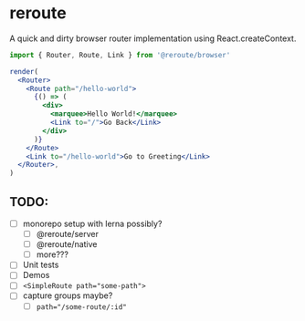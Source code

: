 # reroute

A quick and dirty browser router implementation using React.createContext.

```jsx
import { Router, Route, Link } from '@reroute/browser'

render(
  <Router>
    <Route path="/hello-world">
      {() => (
        <div>
          <marquee>Hello World!</marquee>
          <Link to="/">Go Back</Link>
        </div>
      )}
    </Route>
    <Link to="/hello-world">Go to Greeting</Link>
  </Router>,
)
```

## TODO:

- [ ] monorepo setup with lerna possibly?
  - [ ] @reroute/server
  - [ ] @reroute/native
  - [ ] more???
- [ ] Unit tests
- [ ] Demos
- [ ] `<SimpleRoute path="some-path">`
- [ ] capture groups maybe?
  - [ ] `path="/some-route/:id"`
